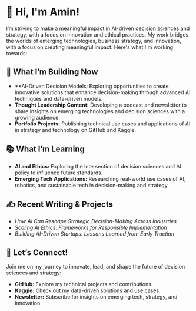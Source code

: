 # 👋 Hi, I'm Amin!

I’m striving to make a meaningful impact in AI-driven decision sciences and strategy, with a focus on innovation and ethical practices. My work bridges the worlds of emerging technologies, business strategy, and innovation, with a focus on creating meaningful impact. Here's what I'm working towards:

## 🌟 What I’m Building Now
- **AI-Driven Decision Models: Exploring opportunities to create innovative solutions that enhance decision-making through advanced AI techniques and data-driven models.
- **Thought Leadership Content:** Developing a podcast and newsletter to share insights on emerging technologies and decision sciences with a growing audience.  
- **Portfolio Projects:** Publishing technical use cases and applications of AI in strategy and technology on GitHub and Kaggle.  

## 📚 What I’m Learning
- **AI and Ethics:** Exploring the intersection of decision sciences and AI policy to influence future standards.  
- **Emerging Tech Applications:** Researching real-world use cases of AI, robotics, and sustainable tech in decision-making and strategy.

## ✍️ Recent Writing & Projects
- *How AI Can Reshape Strategic Decision-Making Across Industries*  
- *Scaling AI Ethics: Frameworks for Responsible Implementation*  
- *Building AI-Driven Startups: Lessons Learned from Early Traction*

## 🔗 Let’s Connect!
Join me on my journey to innovate, lead, and shape the future of decision sciences and strategy:  
- **GitHub:** Explore my technical projects and contributions.  
- **Kaggle:** Check out my data-driven solutions and use cases.  
- **Newsletter:** Subscribe for insights on emerging tech, strategy, and innovation.

